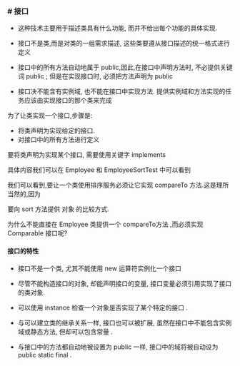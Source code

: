 ### # 接口

+ 这种技术主要用于描述类具有什么功能, 而并不给出每个功能的具体实现.

+ 接口不是类,而是对类的一组需求描述, 这些类要遵从接口描述的统一格式进行定义

+ 接口中的所有方法自动地属于 public,因此,在接口中声明方法时, 不必提供关键词 public ; 但是在实现接口时, 必须把方法声明为 public

+ 接口决不能含有实例域, 也不能在接口中实现方法. 提供实例域和方法实现的任务应该由实现接口的那个类来完成

为了让类实现一个接口,步骤是:

- 将类声明为实现给定的接口.
- 对接口中的所有方法进行定义

要将类声明为实现某个接口, 需要使用关键字 implements

具体内容我们可以在 Employee 和 EmployeeSortTest 中可以看到


我们可以看到,要让一个类使用排序服务必须让它实现 compareTo 方法.这是理所当然的,因为

要向 sort 方法提供 对象 的比较方式.

为什么不能直接在 Employee 类提供一个 compareTo方法 ,而必须实现 Comparable 接口呢?

#### 接口的特性

+ 接口不是一个类, 尤其不能使用 new 运算符实例化一个接口

+ 尽管不能构造接口的对象, 却能声明接口的变量, 接口变量必须引用实现了接口的类对象. 

+ 可以使用 instance 检查一个对象是否实现了某个特定的接口 .

+ 与可以建立类的继承关系一样, 接口也可以被扩展, 虽然在接口中不能包含实例域或静态方法, 但却可以包含常量 .

+ 与接口中的方法都自动地被设置为 public 一样, 接口中的域将被自动设为 public static final .